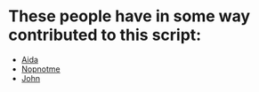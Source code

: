 # These people have in some way contributed to this script:
* [Aida](https://github.com/Autotonic)
* [Nopnotme](https://github.com/NopNotMe)
* [John](https://github.com/JohnRipper)
